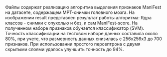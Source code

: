Файлы содержат реализацию алгоритма выделения признаков ManiFest на датасете, содержащем МРТ-снимки головного мозга.
На изображении result представлен результат работы алгоритма:
Ядра классов - снимки с опухолью и без, и сам ManiFest-score.
На полученном наборе признаков обучается классификатор (SVM).
Точность классификации на тестовом наборе данных составила около 80%, при учете, что размерность данных снизилась с 256x256x3 до 700 признаков.
При использовании простого персептрона с двумя скрытыми слоями удалось улучшить точность до 94%.
